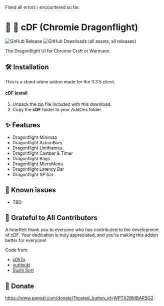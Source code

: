 Fixed all errors i encountered so far. 



# 🌟 🐉 cDF (Chromie Dragonflight)
![GitHub Release](https://img.shields.io/github/v/release/TheLinuxITGuy/Chromie-Dragonflight?style=for-the-badge&labelColor=%231A365D&color=%23E9FC12)
![GitHub Downloads (all assets, all releases)](https://img.shields.io/github/downloads/TheLinuxITGuy/Chromie-Dragonflight/total?style=for-the-badge&labelColor=%231A365D&color=%23E9FC12)

The Dragonflight UI for Chromie Craft or Warmane. 

## 🛠️ Installation
This is a stand-alone addon made for the 3.3.5 client.

#### cDF Install
1. Unpack the zip file included with this download.
2. Copy the __cDF__ folder to your AddOns folder.

## ✨ Features
- Dragonflight Minimap
- Dragonflight ActionBars
- Dragonflight Unitframes
- Dragonflight Castbar & Timer
- Dragonflight Bags
- Dragonflight MicroMenu
- Dragonflight Latency Bar
- Dragonflight XP bar

## 🐞 Known issues
- TBD

## 🌟 Grateful to All Contributors
A heartfelt thank you to everyone who has contributed to the development of cDF. Your dedication is truly appreciated, and you’re making this addon better for everyone!

Code from: 
- [s0h2x](https://github.com/s0h2x)
- [yuritsuki](https://github.com/yuritsuki/WoW-DragonflightUI)
- [Sushi Sort](https://felbite.com/addon/4174-sushisort)

## 💖 Donate
https://www.paypal.com/donate/?hosted_button_id=WPTX2BMBARSG2
